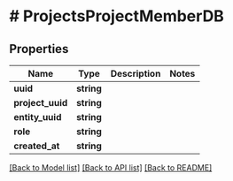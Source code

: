 # # ProjectsProjectMemberDB

## Properties

Name | Type | Description | Notes
------------ | ------------- | ------------- | -------------
**uuid** | **string** |  |
**project_uuid** | **string** |  |
**entity_uuid** | **string** |  |
**role** | **string** |  |
**created_at** | **string** |  |

[[Back to Model list]](../../README.md#models) [[Back to API list]](../../README.md#endpoints) [[Back to README]](../../README.md)
